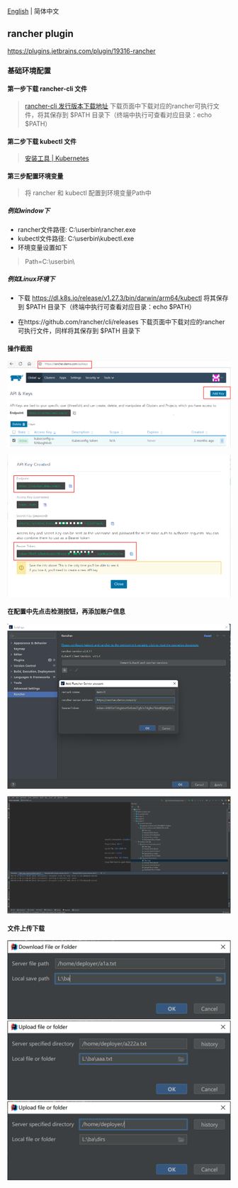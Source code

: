 [English](./README.md) | 简体中文

## rancher plugin



https://plugins.jetbrains.com/plugin/19316-rancher



### 基础环境配置



#### 第一步下载 rancher-cli 文件

> [rancher-cli 发行版本下载地址](https://github.com/rancher/cli/releases)
> 下载页面中下载对应的rancher可执行文件，将其保存到 $PATH 目录下（终端中执行可查看对应目录：echo $PATH）

#### 第二步下载 kubectl 文件

> [安装工具 | Kubernetes](https://kubernetes.io/docs/tasks/tools/)
>
> 

#### 第三步配置环境变量

> 将 rancher 和 kubectl 配置到环境变量Path中

##### 例如window下

- rancher文件路径: C:\userbin\rancher.exe
- kubectl文件路径: C:\userbin\kubectl.exe
- 环境变量设置如下

> Path=C:\userbin\

##### 例如Linux环境下

- 下载 https://dl.k8s.io/release/v1.27.3/bin/darwin/arm64/kubectl 将其保存到 $PATH 目录下（终端中执行可查看对应目录：echo $PATH）

- 在https://github.com/rancher/cli/releases 下载页面中下载对应的rancher可执行文件，同样将其保存到 $PATH 目录下

#### 操作截图

![image-20220623101953105](assets/image-20220623101953105.png)



![image-20220623101928285](assets/image-20220623101928285.png)

#### 在配置中先点击检测按钮，再添加账户信息

![image-20220623101159975](assets/image-20220623101159975.png)



![image-20220623102727662](assets/image-20220623102727662.png)

#### 文件上传下载

![image-download](assets/download.png)
![image-upload](assets/upload.png)
![image-upload_dirs](assets/upload_dirs.png)